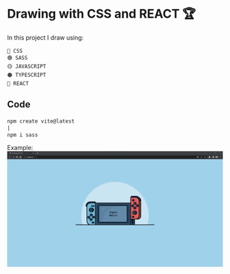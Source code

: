 # Drawing with CSS and REACT 🏆

In this project I draw using:

    🔵 CSS
    🟢 SASS
    🟡 JAVASCRIPT
    🟠 TYPESCRIPT
    🔴 REACT

## Code

    npm create vite@latest
    |
    npm i sass

Example:
![Console Game](capture/console-game.png)
